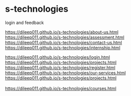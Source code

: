 # s-technologies
login and feedback 

https://dileep011.github.io/s-technologies/about-us.html
<br>
https://dileep011.github.io/s-technologies/assessment.html<br>
https://dileep011.github.io/s-technologies/contact-us.html<br>
https://dileep011.github.io/s-technologies/internship.html<br>

https://dileep011.github.io/s-technologies/login.html<br>
https://dileep011.github.io/s-technologies/projects.html<br>
https://dileep011.github.io/s-technologies/register.html<br>
https://dileep011.github.io/s-technologies/our-services.html<br>
https://dileep011.github.io/s-technologies/projects.html<br>
<br>
https://dileep011.github.io/s-technologies/courses.html<br>
